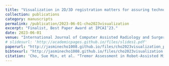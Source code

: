 ```yaml
---
title: "Visualization in 2D/3D registration matters for assuring technology-assisted image-guided surgery"
collection: publications
category: manuscripts
permalink: /publication/2023-06-01-cho2023visualization
excerpt: "Finalist, Best Paper Award at IPCAI’23."
date: 2023-06-01
venue: "International Journal of Computer Assisted Radiology and Surgery"
# slidesurl: 'http://academicpages.github.io/files/slides1.pdf'
paperurl: "http://jasminecho1008.github.io/files/cho2023visualization_paper.pdf"
bibtexurl: "http://jasminecho1008.github.io/files/cho2023visualization.bib"
citation: 'Cho, Sue Min, et al. "Tremor Assessment in Robot‐Assisted Microlaryngeal Surgery Using Computer Vision‐Based Tool Tracking." Otolaryngology–Head and Neck Surgery 171.1 (2024): 188-196.'
---
```

